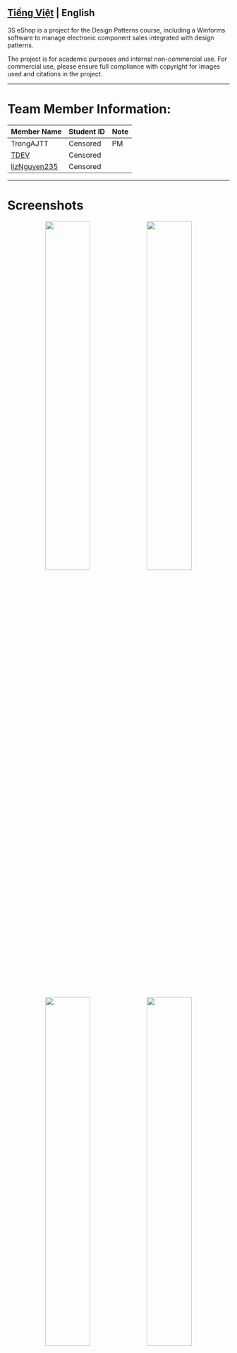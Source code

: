 [Tiếng Việt](README.md)  |  English
---
3S eShop is a project for the Design Patterns course, including a Winforms software to manage electronic component sales integrated with design patterns.

The project is for academic purposes and internal non-commercial use. For commercial use, please ensure full compliance with copyright for images used and citations in the project.

---
# Team Member Information:

| Member Name                                       | Student ID | Note |
| -----------------                                 | ---------- | ---- |
| TrongAJTT                                         | Censored   | PM   |
| [TDEV](https://github.com/TDeV-VN/)               | Censored   |      |
| [lizNguyen235](https://github.com/lizNguyen235)   | Censored   |      |

---
# Screenshots

<div align="center">
    <div>
        <img src="https://github.com/user-attachments/assets/dd9c8bee-f27b-43ce-89e2-d3f55f4c5fe6" width="45%" />
        <img src="https://github.com/user-attachments/assets/a6639667-9c9a-4ee4-94f2-63b5821d06d9" width="45%" />
        <img src="https://github.com/user-attachments/assets/c9a65f2e-64df-49e2-8186-0a23cd45d8ef" width="45%" />
        <img src="https://github.com/user-attachments/assets/c3a27638-1481-4922-802e-1c0b26c420f9" width="45%" />
        <img src="https://github.com/user-attachments/assets/31373a0b-5404-4112-af17-09a46d08116e" width="45%" />
        <img src="https://github.com/user-attachments/assets/3ad62e38-d990-4a02-a925-2dae41ea1c66" width="45%" />
        <img src="https://github.com/user-attachments/assets/260f790c-855e-4901-89f5-b67c83c0a059" width="45%" />
        <img src="https://github.com/user-attachments/assets/417f3730-0f20-4d46-a20f-8ca1a4f399cc" width="45%" />
    </div>
</div>

---
# Brief Product Information:

- The group's initial product is software to support managing electronic component sales. However, the admin can add categories as desired.
- The main goal of the project is to integrate at least 10 design patterns into the software.
- Features include:
  - Login and register accounts.
  - Custom product search with filters.
  - View product information and place orders without an account.
  - Chat with Customer Service (basic use case is admin account replying).
  - Account management functions (unfinished), category, manufacturer, product management (unfinished), admin order management (not available).
  - Support multiple databases: MySQL, SQL Server (not fully stable yet).
- Technologies applied:
  - Google Cloud API.
  - MySQL database.
  - Distributed Redis database.
  - Simple one-way AES-256 encryption (in production, this would be implemented on the backend).
- The group decided to build a product of moderate scale to apply design patterns, focusing on product workflow. Therefore, the architecture only has the client-side connecting directly to the database and data storage, without a server. The group acknowledges this architecture is extremely insecure because the client needs the secret to operate (by standard, the secret MUST be on the server). However, the product's purpose is to apply operational processes, so this is acceptable for internal use only. For product expansion and production deployment, a separate backend should be built to handle data-related logic.

---
# Design Patterns Applied in the Project:

| No. | Name             | Purpose                                                                                                                                                                                                                                                             |
| --- | ---------------- | ------------------------------------------------------------------------------------------------------------------------------------------------------------------------------------------------------------------------------------------------------------------- |
| 1   | Singleton        | - Logging to file.<br>- Provide a single instance to access the database.                                                                                                                                                                                           |
| 2   | Strategy         | Validate the content of a TextBox by creating a Custom TextBox.                                                                                                                                                                                                     |
| 3   | Command          | Enable and disable system buttons.                                                                                                                                                                                                                                 |
| 4   | Simple Factory   | Create User Controls for the MainForm.                                                                                                                                                                                                                              |
| 5   | Abstract Factory | Provide multi-database connection functionality for the software (MySQL, SQL Server).                                                                                                                                                                               |
| 6   | Observer         | Update the system's OTP countdown status and monitor the progress of product creation/update.                                                                                                                                                                        |
| 7   | Decorator        | Filter data displayed to the user.                                                                                                                                                                                                                                  |
| 8   | Facade           | Encapsulate common behaviors such as add, delete, and edit into a single class; complexity is managed by the Facade class.                                                                                                                                           |
| 9   | Builder          | Separate the object initialization process from the class structure, making the code easier to read and maintain, and avoiding the need to write many constructors or complex initialization methods.                                                             |
| 10  | Template Method  | Reduce code duplication when operations share the same logic flow, increase maintainability by requiring changes to the common process to be made only in one place, fulfilling the Open/Closed Principle in SOLID.                                                   |
| 11  | Flyweight        | Optimize memory usage and speed up loading when displaying many duplicate images on the screen.                                                                                                                                                                      |
| 12  | State            | Manage the state of a confirmation button that requires being pressed twice.                                                                                                                                                                                        |

---
# Instructions to run and continue development:

1. Create a Google Console project:
    - Create an OAuth Client for Desktop applications.
    - Enable DriveAPI.
    - Download `GDriveCredentials.json` and `GOathCredentials.json` files and move them into the `secret_data` folder, overwriting the existing json files.
    - Access the Drive service with the account managed by the Google Console project, create a folder to store the current application's data, copy the folder ID and fill it into the `GDRIVE_FOLDER_ID` key in the `.env` file (inside the `secret_data` folder).
2. Create a MySQL database on any platform (local or hosting):
    - Create schema `3S_eShopDb`.
    - Restore data using the `3S-eShop-MySql-dump.sql` file.
        - Note: This dump file contains some data but excludes image data stored on Google.
    - Fill in the database connection info in the `.env` file:
        - `DB_HOST`: database server address.
        - `DB_PORT`: database port number.
        - `DB_USER`: database user with access rights.
        - `DB_PASS`: database password.
        - `DB_NAME`: database schema name.
        - `DB_CONN`: connection string with structure: `Server=DB_HOST;Port=DB_PORT;Database=DB_NAME;Uid=DB_USER;Pwd=DB_PASS;`
        - `DB_TYPE`: keep as `mysql`.
    - Note: You may switch to SQL Server but compatibility is not fully guaranteed (then set `DB_TYPE` to `sqlserver`).
3. Create a Redis database on any platform, then fill in the access info in the `.env` file:
    - `REDIS_HOST`: Redis server address.
    - `REDIS_PORT`: Redis port number.
    - `REDIS_USER`: Redis access user.
    - `REDIS_PASS`: Redis access password.
4. Set up the email sending service:
	- Configure an endpoint to send emails with the sender's email and password.
	- Example with Gmail:
		- Access an existing Gmail account (or create a new one), enable two-factor authentication to allow sending emails via SMTP protocol.
		- Go to [App Passwords](https://myaccount.google.com/apppasswords), create a new App name, click 'Create', and get the App password for sending emails. Note that this password is not your email account password, but is used by third-party apps to access Google's email sending service.
	- Open the `EmailService.cs` file in the Utilities folder and enter the information for SmtpHost, SenderEmail, and SenderPassword.
5. Open the project in Microsoft Visual Studio and run in Debug or Release mode; the program will automatically load necessary data from the `secret_data` folder to connect to the database and Google Cloud API.

---
# Accounts

Default admin account provided in the database:

- admin@admin.com
- 123123

Note: Many other pre-created accounts in the database also have the password 123123.

---
# Project folder structure:

```
3S eShop/
 │
 ├── BLL/                         Business logic layer.
 │   ├── DTOs/                    Folder containing data attribute storage classes.
 │   │   ├── BaseDTO.cs           Basic interface for data object classes, which must implement this interface.
 │   │   └── *DTO.cs              Data attribute storage classes used for data transfer.
 │   └── *BLL.cs                  Classes containing business logic, called by UI layer. Acts as intermediary between UI and data access layers.
 ├── CustomControls/              Folder containing custom controls.
 │   └── *.cs                     Custom control classes.
 ├── DAL/                         Data access layer.
 │   ├── DAOs/                    Folder containing abstract classes for data access from the database.
 │   │   ├── ICrusRepository.cs   Interface defining minimum required methods for different data objects.
 │   │   └── *DAO.cs              Data access classes interacting directly with database connection classes, implementing the above interface.
 │   └── Database/                Folder containing classes to create database connections and basic data handling functions.
 │       └── *.cs                 Classes for connecting to databases (MySQL, SQL Server, Redis).
 ├── GUI/                         User interface layer.
 │   └── *                        UI classes and files.
 ├── Other/                       Folder for classes and files of unclear classification (if any).
 │   └── *                        Miscellaneous classes and files.
 ├── PatternDistinctive/          Folder containing distinctive classes for design patterns.
 │   └── */*                      Design pattern-specific classes stored in folders named after the pattern.
 ├── Resources/                   Folder containing software resources.
 │   └── *                        Static resource files.
 ├── Utilities/                   Folder containing utility classes.
 │   └── *.cs                     Utility files and classes.
 └── *                            Other files and folders.
```

---
# Credits & Author Contributions

## 1. Resource Images, Icons

- [Author Attributes](Resources/Author%20Attributes.md)

## 2. Packages used

| Package Name                               | Version | Purpose                                                               | License     |
| ------------------------------------------ | ------- | --------------------------------------------------------------------- | ----------- |
| BouncyCastle.Crypto                        | 2.3.1   | Encryption library providing security algorithms                      | MIT License |
| Microsoft.NETCore.Platforms                | 3.1.0   | .NET Core platform support, hardware architecture info                | MIT License |
| Microsoft.Win32.Registry                   | 4.3.0   | Access and manipulate Windows Registry                                | MIT License |
| Microsoft.Windows.Compatibility            | 6.0.0   | Compatibility for .NET Core apps on Windows                           | MIT License |
| Newtonsoft.Json                            | 9.0.1   | JSON processing, serialization and deserialization                    | MIT License |
| System.Data.SqlClient                      | 4.8.3   | Connect and operate with SQL Server                                   | MIT License |
| System.Security.Cryptography.ProtectedData | 4.3.0   | Encrypt and decrypt data based on Windows Data Protection API (DPAPI) | MIT License |
| System.ValueTuple                          | 4.0.3   | Support for tuple data types                                          | MIT License |

## 3. References

- Custom Toast Message:
    - https://laptrinhvb.net/bai-viet/devexpress/---Csharp----Hien-thi-thi-thong-bao-Toast-Message-trong-lap-trinh-Winform/956187c4983d410c.html
- Custom Controls by RJ Code Advance:
    - https://www.youtube.com/watch?v=m7Iv6xfjnuw&list=PLwG-AtjFaHdMQtyReCzPdEe6fZ57TqJUs